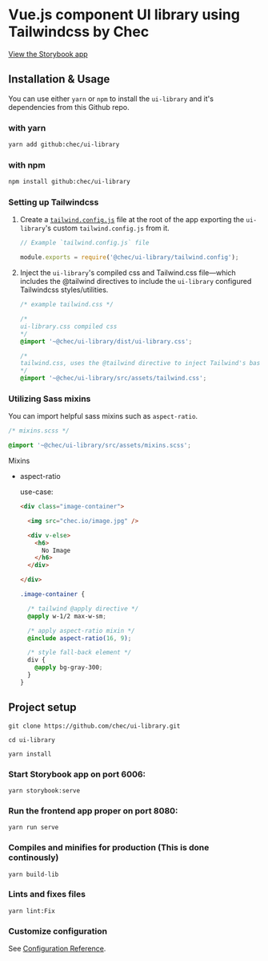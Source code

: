 # Vue.js component UI library using Tailwindcss by Chec

[View the Storybook app](https://chec-ui.netlify.app/)
## Installation & Usage

You can use either `yarn` or `npm` to install the `ui-library` and it's dependencies from this Github repo.

### with yarn
```sh
yarn add github:chec/ui-library
```

### with npm
```sh
npm install github:chec/ui-library
```

### Setting up Tailwindcss 

1. Create a [`tailwind.config.js`](https://tailwindcss.com/docs/configuration/#app) file at the root of the app exporting the `ui-library`'s custom `tailwind.config.js` from it.


    ```js
    // Example `tailwind.config.js` file

    module.exports = require('@chec/ui-library/tailwind.config');
    ```
2. Inject the `ui-library`'s compiled css and Tailwind.css file—which includes the @tailwind directives to include the `ui-library` configured Tailwindcss styles/utilities. 
    ```css
    /* example tailwind.css */

    /*
    ui-library.css compiled css
    */
    @import '~@chec/ui-library/dist/ui-library.css';

    /*
    tailwind.css, uses the @tailwind directive to inject Tailwind's base, components, and utilities styles into your CSS: 
    */  
    @import '~@chec/ui-library/src/assets/tailwind.css';
    ```

### Utilizing Sass mixins

You can import helpful sass mixins such as `aspect-ratio`.

```scss
/* mixins.scss */

@import '~@chec/ui-library/src/assets/mixins.scss';
```

Mixins
- aspect-ratio

    use-case:
    ```html
    <div class="image-container">

      <img src="chec.io/image.jpg" />

      <div v-else>
        <h6>
          No Image
        </h6>
      </div>

    </div>
    ```
    
    ```scss
    .image-container {

      /* tailwind @apply directive */
      @apply w-1/2 max-w-sm; 

      /* apply aspect-ratio mixin */
      @include aspect-ratio(16, 9); 

      /* style fall-back element */
      div {
        @apply bg-gray-300;
      }
    }
    ```

## Project setup

```
git clone https://github.com/chec/ui-library.git
```

```
cd ui-library
```

```
yarn install
```

### Start Storybook app on port 6006:
```
yarn storybook:serve
```

### Run the frontend app proper on port 8080:
```
yarn run serve
```

### Compiles and minifies for production (This is done continously)
```
yarn build-lib
```

### Lints and fixes files
```
yarn lint:Fix
```

### Customize configuration
See [Configuration Reference](https://cli.vuejs.org/config/).

